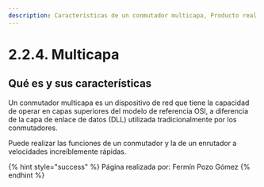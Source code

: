 ```yaml
---
description: Características de un conmutador multicapa, Producto real
---
```


# 2.2.4. Multicapa

## Qué es y sus características

Un conmutador multicapa es un dispositivo de red que tiene la capacidad de operar en capas superiores del modelo de referencia OSI, a diferencia de la capa de enlace de datos (DLL) utilizada tradicionalmente por los conmutadores.

Puede realizar las funciones de un conmutador y la de un enrutador a velocidades increíblemente rápidas.

{% hint style="success" %}
Página realizada por: Fermín Pozo Gómez
{% endhint %}

